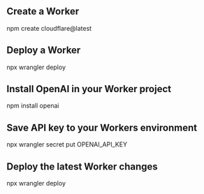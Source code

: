 ## Create a Worker
npm create cloudflare@latest

## Deploy a Worker
npx wrangler deploy

## Install OpenAI in your Worker project
npm install openai

## Save API key to your Workers environment
npx wrangler secret put OPENAI_API_KEY

## Deploy the latest Worker changes
npx wrangler deploy 